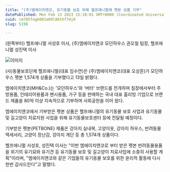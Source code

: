 ```yaml
---
title: "(주)엠에이치앤코, 유기동물 보호 위해 헬프애니멀에 펫본 상품 기부"
datePublished: Mon Feb 13 2023 15:18:01 GMT+0000 (Coordinated Universal Time)
cuid: cm705fogb002a09l86thf7mj0
slug: 5198

---
```



(왼쪽부터) 헬프애니멀 서성호 이사, (주)엠에이치앤코 모던하우스 권오철 팀장, 헬프애니멀 성진택 이사

![이미지](https://cdn.hashnode.com/res/hashnode/image/upload/v1739258214496/d82cc261-c015-4c5f-8c66-55d2ac77e564.jpeg)

(사)동물보호단체 헬프애니멀(대표 임수연)은 (주)엠에이치앤코(대표 오상흔)가 모던하우스 펫본 1,574개 상품을 기부했다고 13일 밝혔다.

엠에이치앤코(MH&Co.)는 '모던하우스'와 '버터' 브랜드를 전개하며 침장에서부터 주방용품, 인테리어용품과 팬시용품, 가구 등을 판매하는 국내 대표 홈리빙 기업으로 브랜드 제품을 80억 이상 지속적으로 기부하며 사회공헌을 이어 왔다.

엠에이치앤코에서 기부받은 펫본 상품은 헬프애니멀의 유기동물 보호 사업과 유기동물 및 길고양이 치료지원 사업을 위해 유기동물보호센터 등에 전달될 예정이다.

기부받은 펫본(PETBONE) 제품은 강아지 실내복, 고양이옷, 강아지 하우스, 반려동물 액세서리, 고양이 장난감, 강아지 계단 등 총 1,574개 상품이다.

헬프애니멀 서성호, 성진택 이사는 "이번 엠에이치앤코로 부터 받은 펫본 반려동물용품을 위기의 유기묘와 유기견 등 유기동물 보호 및 길고양이 치료사업에 소중히 사용할 계획"이라며, "엠에이치앤코와 같은 기업들의 유기동물 보호를 위한 윤리적 활동에 다시 한번 감사드린다"고 말했다.